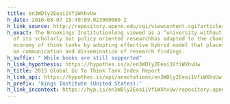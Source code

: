 ```yaml
---
title: en3WDly2Eeai1VfiWXhvUw
h_date: 2016-08-07 15:49:09.023000000 Z
h_link_source: http://repository.upenn.edu/cgi/viewcontent.cgi?article=1009&context=think_tanks
h_exact: The Brookings Institutionlong viewed as a “university without students”because
  of its scholarly but policy oriented researchhas adapted to the changing political
  economy of think tanks by adopting effective hybrid model that places an emphasis
  on communication and dissemination of research findings.
h_suffix: " While books are still supported"
h_link_hypothesis: https://hypothes.is/a/en3WDly2Eeai1VfiWXhvUw
h_title: 2015 Global Go To Think Tank Index Report
h_link_api: https://hypothes.is/api/annotations/en3WDly2Eeai1VfiWXhvUw
h_prefix: 'kings Institute (United States):'
h_link_incontext: https://hyp.is/en3WDly2Eeai1VfiWXhvUw/repository.upenn.edu/cgi/viewcontent.cgi?article=1009&context=think_tanks
---
```



